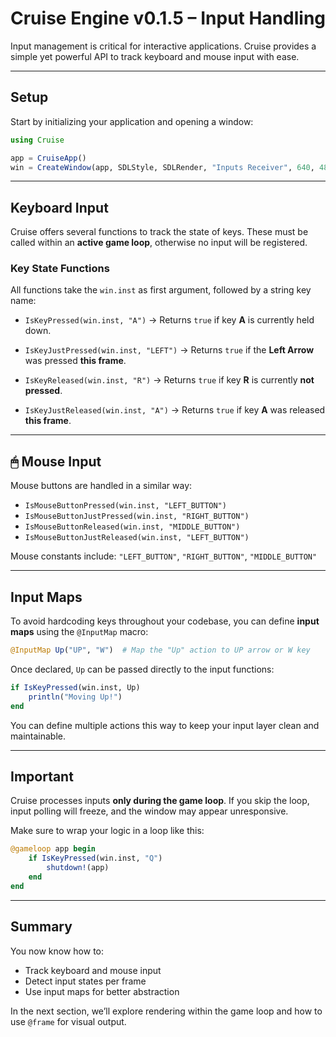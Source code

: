 # Cruise Engine v0.1.5 – Input Handling

Input management is critical for interactive applications. Cruise provides a simple yet powerful API to track keyboard and mouse input with ease.

---

## Setup

Start by initializing your application and opening a window:

```julia
using Cruise

app = CruiseApp()
win = CreateWindow(app, SDLStyle, SDLRender, "Inputs Receiver", 640, 480)
```

---

## Keyboard Input

Cruise offers several functions to track the state of keys. These must be called within an **active game loop**, otherwise no input will be registered.

### Key State Functions

All functions take the `win.inst` as first argument, followed by a string key name:

* `IsKeyPressed(win.inst, "A")`
  → Returns `true` if key **A** is currently held down.

* `IsKeyJustPressed(win.inst, "LEFT")`
  → Returns `true` if the **Left Arrow** was pressed **this frame**.

* `IsKeyReleased(win.inst, "R")`
  → Returns `true` if key **R** is currently **not pressed**.

* `IsKeyJustReleased(win.inst, "A")`
  → Returns `true` if key **A** was released **this frame**.

---

## 🖱 Mouse Input

Mouse buttons are handled in a similar way:

* `IsMouseButtonPressed(win.inst, "LEFT_BUTTON")`
* `IsMouseButtonJustPressed(win.inst, "RIGHT_BUTTON")`
* `IsMouseButtonReleased(win.inst, "MIDDLE_BUTTON")`
* `IsMouseButtonJustReleased(win.inst, "LEFT_BUTTON")`

Mouse constants include:
`"LEFT_BUTTON"`, `"RIGHT_BUTTON"`, `"MIDDLE_BUTTON"`

---

## Input Maps

To avoid hardcoding keys throughout your codebase, you can define **input maps** using the `@InputMap` macro:

```julia
@InputMap Up("UP", "W")  # Map the "Up" action to UP arrow or W key
```

Once declared, `Up` can be passed directly to the input functions:

```julia
if IsKeyPressed(win.inst, Up)
    println("Moving Up!")
end
```

You can define multiple actions this way to keep your input layer clean and maintainable.

---

## Important

Cruise processes inputs **only during the game loop**. If you skip the loop, input polling will freeze, and the window may appear unresponsive.

Make sure to wrap your logic in a loop like this:

```julia
@gameloop app begin
    if IsKeyPressed(win.inst, "Q")
        shutdown!(app)
    end
end
```

---

## Summary

You now know how to:

* Track keyboard and mouse input
* Detect input states per frame
* Use input maps for better abstraction

In the next section, we’ll explore rendering within the game loop and how to use `@frame` for visual output.
